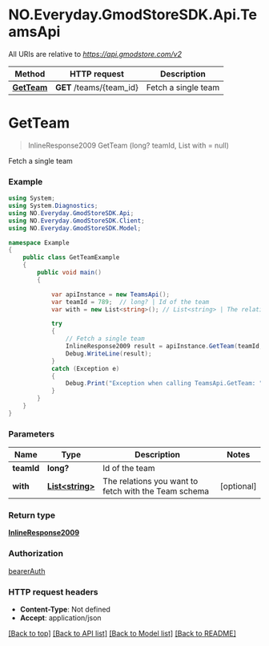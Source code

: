 # NO.Everyday.GmodStoreSDK.Api.TeamsApi

All URIs are relative to *https://api.gmodstore.com/v2*

Method | HTTP request | Description
------------- | ------------- | -------------
[**GetTeam**](TeamsApi.md#getteam) | **GET** /teams/{team_id} | Fetch a single team

<a name="getteam"></a>
# **GetTeam**
> InlineResponse2009 GetTeam (long? teamId, List<string> with = null)

Fetch a single team

### Example
```csharp
using System;
using System.Diagnostics;
using NO.Everyday.GmodStoreSDK.Api;
using NO.Everyday.GmodStoreSDK.Client;
using NO.Everyday.GmodStoreSDK.Model;

namespace Example
{
    public class GetTeamExample
    {
        public void main()
        {

            var apiInstance = new TeamsApi();
            var teamId = 789;  // long? | Id of the team
            var with = new List<string>(); // List<string> | The relations you want to fetch with the Team schema (optional) 

            try
            {
                // Fetch a single team
                InlineResponse2009 result = apiInstance.GetTeam(teamId, with);
                Debug.WriteLine(result);
            }
            catch (Exception e)
            {
                Debug.Print("Exception when calling TeamsApi.GetTeam: " + e.Message );
            }
        }
    }
}
```

### Parameters

Name | Type | Description  | Notes
------------- | ------------- | ------------- | -------------
 **teamId** | **long?**| Id of the team | 
 **with** | [**List&lt;string&gt;**](string.md)| The relations you want to fetch with the Team schema | [optional] 

### Return type

[**InlineResponse2009**](InlineResponse2009.md)

### Authorization

[bearerAuth](../README.md#bearerAuth)

### HTTP request headers

 - **Content-Type**: Not defined
 - **Accept**: application/json

[[Back to top]](#) [[Back to API list]](../README.md#documentation-for-api-endpoints) [[Back to Model list]](../README.md#documentation-for-models) [[Back to README]](../README.md)

